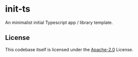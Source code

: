 # init-ts

An minimalist initial Typescript app / library template.

## License

This codebase itself is licensed under the [Apache-2.0](https://github.com/carriejv/init-ts/blob/master/LICENSE) License.

